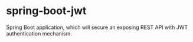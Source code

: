 # spring-boot-jwt
Spring Boot application, which will secure an exposing REST API with JWT authentication mechanism.
